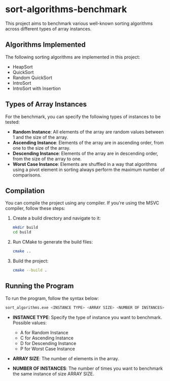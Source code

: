 # sort-algorithms-benchmark

This project aims to benchmark various well-known sorting algorithms across different types of array instances.

## Algorithms Implemented

The following sorting algorithms are implemented in this project:

- HeapSort
- QuickSort
- Random QuickSort
- IntroSort
- IntroSort with Insertion

## Types of Array Instances

For the benchmark, you can specify the following types of instances to be tested:

- **Random Instance**: All elements of the array are random values between 1 and the size of the array.
- **Ascending Instance**: Elements of the array are in ascending order, from one to the size of the array.
- **Descending Instance**: Elements of the array are in descending order, from the size of the array to one.
- **Worst Case Instance**: Elements are shuffled in a way that algorithms using a pivot element in sorting always perform the maximum number of comparisons.

## Compilation

You can compile the project using any compiler. If you're using the MSVC compiler, follow these steps:

1. Create a build directory and navigate to it:
   ```bash
   mkdir build
   cd build
   ```

2. Run CMake to generate the build files:
   ```bash
   cmake ..
   ```

3. Build the project:
   ```bash
   cmake --build .
   ```

## Running the Program

To run the program, follow the syntax below:

```bash
sort_algorithms.exe <INSTANCE TYPE> <ARRAY SIZE> <NUMBER OF INSTANCES>
```

- **INSTANCE TYPE**: Specify the type of instance you want to benchmark. Possible values:
  - A for Random Instance
  - C for Ascending Instance
  - D for Descending Instance
  - P for Worst Case Instance

- **ARRAY SIZE**: The number of elements in the array.

- **NUMBER OF INSTANCES**: The number of times you want to benchmark the same instance of size ARRAY SIZE.